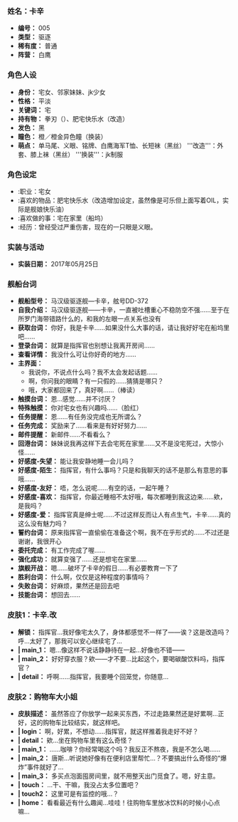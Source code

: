 ### 姓名：卡辛
* **编号：** 005
* **类型：** 驱逐
* **稀有度：** 普通
* **阵营：** 白鹰


### 角色人设
* **身份：** 宅女、邻家妹妹、jk少女
* **性格：** 平淡
* **关键词：** 宅
* **持有物：** 拳刃（）、肥宅快乐水（改造）
* **发色：** 黑
* **瞳色：** 橙／橙金异色瞳（换装）
* **萌点：** 单马尾、义眼、铭牌、白鹰海军T恤、长短袜（黑丝）
'''改造'''：外套、膝上袜（黑丝）
'''换装'''：jk制服


### 角色设定
* :职业：宅女
* :喜欢的物品：肥宅快乐水（改造增加设定，虽然像是可乐但上面写着OIL，实际是舰娘快乐油）
* :喜欢做的事：宅在家里（船坞）
* :经历：曾经受过严重伤害，现在的一只眼是义眼。


### 实装与活动
* **实装日期：** 2017年05月25日


### 舰船台词
* **舰船型号：** 马汉级驱逐舰—卡辛，舷号DD-372
* **自我介绍：** 马汉级驱逐舰——卡辛，一直被吐槽重心不稳防空不强……至于在所罗门海带错路什么的，和我的左眼一点关系也没有
* **获取台词：** 你好，我是卡辛……如果没什么大事的话，请让我好好宅在船坞里吧……
* **登录台词：** 就算是指挥官也别想让我离开房间……
* **查看详情：** 我没什么可让你好奇的地方……
* **主界面：**
  * 我说你，不说点什么吗？我不太会发起话题……
  * 啊，你问我的眼睛？有一只假的……猜猜是哪只？
  * 哦，大家都回来了，真好啊……（棒读）
* **触摸台词：** 恩…感觉……并不讨厌？
* **特殊触摸：** 你对宅女也有兴趣吗……（脸红）
* **任务提醒：** 恩……有任务没完成也无所谓么？
* **任务完成：** 奖励来了……看来是有好好努力……
* **邮件提醒：** 新邮件……不看看么？
* **回港台词：** 妹妹说我再这样下去会宅死在家里……又不是没宅死过，大惊小怪……
* **好感度-失望：** 能让我安静地睡一会儿吗？
* **好感度-陌生：** 指挥官，有什么事吗？只是和我聊天的话不是那么有意思的事哦……
* **好感度-友好：** 唔，怎么说呢……有空的话，一起午睡？
* **好感度-喜欢：** 指挥官，你最近睡相不太好哦，每次都睡到我这边来……欸，是我吗？
* **好感度-爱：** 指挥官真是绅士呢……不过这样反而让人有点生气，卡辛……真的这么没有魅力吗？
* **誓约台词：** 原来指挥官一直偷偷在准备这个啊，我不在乎形式的……不过还是谢谢，我很开心
* **委托完成：** 有工作完成了喔……
* **强化成功：** 就算变强了……还是想宅在家里……
* **旗舰开战：** 嗯……破坏了卡辛的假日……有必要教育一下了
* **胜利台词：** 什么啊，仅仅是这种程度的事情吗？
* **失败台词：** 好麻烦，果然还是回去吧
* **技能台词：** 想回去……


### 皮肤1：卡辛.改
* **解锁：** 指挥官…我好像宅太久了，身体都感觉不一样了——诶？这是改造吗？呼…太好了，那我可以安心继续宅了…
* **| main_1：** 嗯…像这样不说话静静待在一起…好像也不错——
* **| main_2：** 好好穿衣服？欸——才不要…比起这个，要喝碳酸饮料吗，指挥官？
* **| detail：** 呼啊……指挥官，我要睡个回笼觉，你随意…


### 皮肤2：购物车大小姐
* **皮肤描述：** 虽然答应了你放学一起来买东西，不过走路果然还是好累啊…正好，这的购物车比较结实，就这样吧。
* **| login：** 啊，好累，不想动……指挥官，就这样推着我走好不好？
* **| detail：** 欸…坐在购物车里有这么奇怪？
* **| main_1：** ……咖啡？你经常喝这个吗？我反正不熬夜，我是不怎么喝……
* **| main_2：** 唐斯…听说她好像有在便利店里帮忙…？不要搞出什么奇怪的“爆炸”事件就好了…
* **| main_3：** 多买点泡面囤房间里，就不用整天出门觅食了。嗯，好主意。
* **| touch：** …干、干嘛，我没占太多位置吧？
* **| touch2：** 这里可是有监控的哦…？
* **| home：** 看看最近有什么趣闻…哇哇！往购物车里放冰饮料的时候小心点嘛…
